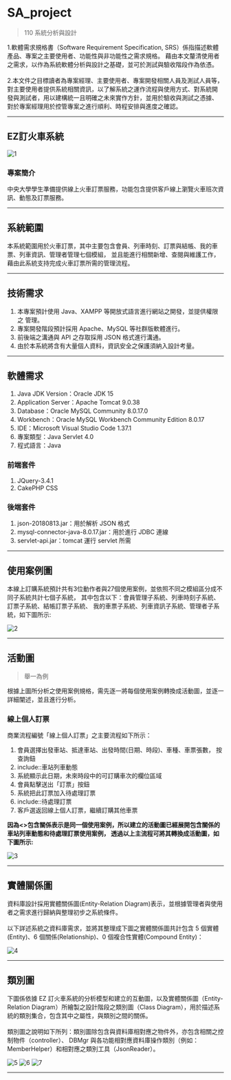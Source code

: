 # SA_project
>110 系統分析與設計

1.軟體需求規格書（Software Requirement Specification, SRS）係指描述軟體產品、專案之主要使用者、功能性與非功能性之需求規格。
藉由本文釐清使用者之需求，以作為系統軟體分析與設計之基礎，並可於測試與驗收階段作為依憑。
<br/>
<br/>
2.本文件之目標讀者為專案經理、主要使用者、專案開發相關人員及測試人員等，
對主要使用者提供系統相關資訊，以了解系統之運作流程與使用方式、對系統開
發與測試者，用以建構統一且明確之未來實作方針，並用於驗收與測試之憑據、
對於專案經理用於控管專案之進行順利、時程安排與進度之確認。

---

## EZ訂火車系統
![1](ScreenShot/1.png)
### 專案簡介
中央大學學生準備提供線上火車訂票服務，功能包含提供客戶線上瀏覽火車班次資訊、動態及訂票服務。

---

## 系統範圍
本系統範圍用於火車訂票，其中主要包含會員、列車時刻、訂票與結帳、我的車票、列車資訊、管理者管理七個模組，
並且能進行相關新增、查閱與維護工作，藉由此系統支持完成火車訂票所需的管理流程。

---

## 技術需求
1. 本專案預計使用 Java、XAMPP 等開放式語言進行網站之開發，並提供權限之
管理。
2. 專案開發階段預計採用 Apache、MySQL 等社群版軟體進行。
3. 前後端之溝通與 API 之存取採用 JSON 格式進行溝通。
4. 由於本系統將含有大量個人資料，資訊安全之保護須納入設計考量。


---

## 軟體需求
1. Java JDK Version：Oracle JDK 15
2. Application Server：Apache Tomcat 9.0.38
3. Database：Oracle MySQL Community 8.0.17.0
4. Workbench：Oracle MySQL Workbench Community Edition 8.0.17
5. IDE：Microsoft Visual Studio Code 1.37.1
6. 專案類型：Java Servlet 4.0
7. 程式語言：Java

### 前端套件
1. JQuery-3.4.1
2. CakePHP CSS

### 後端套件
1. json-20180813.jar：用於解析 JSON 格式
2. mysql-connector-java-8.0.17.jar：用於進行 JDBC 連線
3. servlet-api.jar：tomcat 運行 servlet 所需

---

## 使用案例圖
本線上訂購系統預計共有3位動作者與27個使用案例，並依照不同之模組區分成不同子系統共計七個子系統，
其中包含以下：會員管理子系統、列車時刻子系統、訂票子系統、結帳訂票子系統、
我的車票子系統、列車資訊子系統、管理者子系統，如下圖所示:
<br/>

![2](ScreenShot/UseCaseDiagram.jpg)

---

## 活動圖
> 舉一為例

根據上圖所分析之使用案例規格，需先逐一將每個使用案例轉換成活動圖，並逐一詳細闡述，並且進行分析。

### 線上個人訂票
商業流程編號「線上個人訂票」之主要流程如下所示：
1. 會員選擇出發車站、抵達車站、出發時間(日期、時段)、車種、車票張數，
按查詢鈕
2. include::車站列車動態
3. 系統顯示此日期，未來時段中的可訂購車次的欄位區域
4. 會員點擊送出「訂票」按鈕
5. 系統把此訂票加入待處理訂票
6. include::待處理訂票
7. 客戶選返回線上個人訂票，繼續訂購其他車票

**因為<<include>>包含關係表示是同一個使用案例，所以建立的活動圖已經展開包含關係的車站列車動態和待處理訂票使用案例，
透過以上主流程可將其轉換成活動圖，如下圖所示:**
  
![3](ScreenShot/活動圖3.1.jpg)

---
  
## 實體關係圖

資料庫設計採用實體關係圖(Entity-Relation Diagram)表示，並根據管理者與使用者之需求進行歸納與整理初步之系統條件。
<br/><br/>
以下詳述系統之資料庫需求，並將其整理成下圖之實體關係圖共計包含 5 個實體(Entity)、6 個關係(Relationship)、0 個複合性實體(Compound
Entity)：
  

![4](ScreenShot/ER圖.jpg)

---
  
## 類別圖
下圖係依據 EZ 訂火車系統的分析模型和建立的互動圖，以及實體關係圖（Entity-Relation Diagram）所繪製之設計階段之類別圖（Class Diagram），用於描述系統的類別集合，包含其中之屬性，與類別之間的關係。
<br/><br/>
類別圖之說明如下所列：類別圖除包含與資料庫相對應之物件外，亦包含相關之控制物件（controller）、
DBMgr 與各功能相對應資料庫操作類別（例如：MemberHelper）和相對應之類別工具（JsonReader）。
  
![5](ScreenShot/2.png)
![6](ScreenShot/3.png)
![7](ScreenShot/4.png)
  
---


 
 
  
